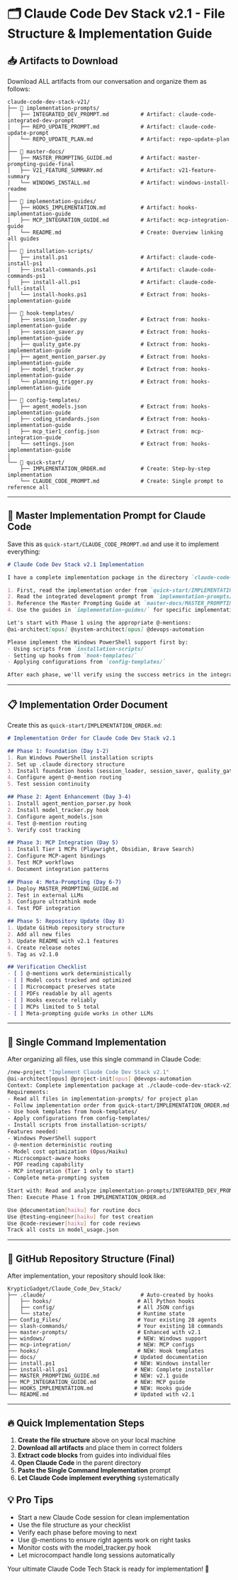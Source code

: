 # 🗂️ Claude Code Dev Stack v2.1 - File Structure & Implementation Guide

## 📥 Artifacts to Download

Download ALL artifacts from our conversation and organize them as follows:

```
claude-code-dev-stack-v21/
├── 📁 implementation-prompts/
│   ├── INTEGRATED_DEV_PROMPT.md          # Artifact: claude-code-integrated-dev-prompt
│   ├── REPO_UPDATE_PROMPT.md             # Artifact: claude-code-update-prompt
│   └── REPO_UPDATE_PLAN.md               # Artifact: repo-update-plan
│
├── 📁 master-docs/
│   ├── MASTER_PROMPTING_GUIDE.md         # Artifact: master-prompting-guide-final
│   ├── V21_FEATURE_SUMMARY.md            # Artifact: v21-feature-summary
│   └── WINDOWS_INSTALL.md                # Artifact: windows-install-readme
│
├── 📁 implementation-guides/
│   ├── HOOKS_IMPLEMENTATION.md           # Artifact: hooks-implementation-guide
│   ├── MCP_INTEGRATION_GUIDE.md          # Artifact: mcp-integration-guide
│   └── README.md                         # Create: Overview linking all guides
│
├── 📁 installation-scripts/
│   ├── install.ps1                       # Artifact: claude-code-install-ps1
│   ├── install-commands.ps1              # Artifact: claude-code-commands-ps1
│   ├── install-all.ps1                   # Artifact: claude-code-full-install
│   └── install-hooks.ps1                 # Extract from: hooks-implementation-guide
│
├── 📁 hook-templates/
│   ├── session_loader.py                 # Extract from: hooks-implementation-guide
│   ├── session_saver.py                  # Extract from: hooks-implementation-guide
│   ├── quality_gate.py                   # Extract from: hooks-implementation-guide
│   ├── agent_mention_parser.py           # Extract from: hooks-implementation-guide
│   ├── model_tracker.py                  # Extract from: hooks-implementation-guide
│   └── planning_trigger.py               # Extract from: hooks-implementation-guide
│
├── 📁 config-templates/
│   ├── agent_models.json                 # Extract from: hooks-implementation-guide
│   ├── coding_standards.json             # Extract from: hooks-implementation-guide
│   ├── mcp_tier1_config.json             # Extract from: mcp-integration-guide
│   └── settings.json                     # Extract from: hooks-implementation-guide
│
└── 📁 quick-start/
    ├── IMPLEMENTATION_ORDER.md           # Create: Step-by-step implementation
    └── CLAUDE_CODE_PROMPT.md             # Create: Single prompt to reference all
```

---

## 🚀 Master Implementation Prompt for Claude Code

Save this as `quick-start/CLAUDE_CODE_PROMPT.md` and use it to implement everything:

```markdown
# Claude Code Dev Stack v2.1 Implementation

I have a complete implementation package in the directory `claude-code-dev-stack-v21/`. Please help me implement the entire stack by:

1. First, read the implementation order from `quick-start/IMPLEMENTATION_ORDER.md`
2. Read the integrated development prompt from `implementation-prompts/INTEGRATED_DEV_PROMPT.md`
3. Reference the Master Prompting Guide at `master-docs/MASTER_PROMPTING_GUIDE.md`
4. Use the guides in `implementation-guides/` for specific implementations

Let's start with Phase 1 using the appropriate @-mentions:
@ai-architect[opus] @system-architect[opus] @devops-automation

Please implement the Windows PowerShell support first by:
- Using scripts from `installation-scripts/`
- Setting up hooks from `hook-templates/`
- Applying configurations from `config-templates/`

After each phase, we'll verify using the success metrics in the integrated development prompt.
```

---

## 📋 Implementation Order Document

Create this as `quick-start/IMPLEMENTATION_ORDER.md`:

```markdown
# Implementation Order for Claude Code Dev Stack v2.1

## Phase 1: Foundation (Day 1-2)
1. Run Windows PowerShell installation scripts
2. Set up .claude directory structure
3. Install foundation hooks (session_loader, session_saver, quality_gate)
4. Configure agent @-mention routing
5. Test session continuity

## Phase 2: Agent Enhancement (Day 3-4)
1. Install agent_mention_parser.py hook
2. Install model_tracker.py hook
3. Configure agent_models.json
4. Test @-mention routing
5. Verify cost tracking

## Phase 3: MCP Integration (Day 5)
1. Install Tier 1 MCPs (Playwright, Obsidian, Brave Search)
2. Configure MCP-agent bindings
3. Test MCP workflows
4. Document integration patterns

## Phase 4: Meta-Prompting (Day 6-7)
1. Deploy MASTER_PROMPTING_GUIDE.md
2. Test in external LLMs
3. Configure ultrathink mode
4. Test PDF integration

## Phase 5: Repository Update (Day 8)
1. Update GitHub repository structure
2. Add all new files
3. Update README with v2.1 features
4. Create release notes
5. Tag as v2.1.0

## Verification Checklist
- [ ] @-mentions work deterministically
- [ ] Model costs tracked and optimized
- [ ] Microcompact preserves state
- [ ] PDFs readable by all agents
- [ ] Hooks execute reliably
- [ ] MCPs limited to 5 total
- [ ] Meta-prompting guide works in other LLMs
```

---

## 🎯 Single Command Implementation

After organizing all files, use this single command in Claude Code:

```bash
/new-project "Implement Claude Code Dev Stack v2.1"
@ai-architect[opus] @project-init[opus] @devops-automation
Context: Complete implementation package at ./claude-code-dev-stack-v21/
Requirements:
- Read all files in implementation-prompts/ for project plan
- Follow implementation order from quick-start/IMPLEMENTATION_ORDER.md
- Use hook templates from hook-templates/
- Apply configurations from config-templates/
- Install scripts from installation-scripts/
Features needed:
- Windows PowerShell support
- @-mention deterministic routing
- Model cost optimization (Opus/Haiku)
- Microcompact-aware hooks
- PDF reading capability
- MCP integration (Tier 1 only to start)
- Complete meta-prompting system

Start with: Read and analyze implementation-prompts/INTEGRATED_DEV_PROMPT.md
Then: Execute Phase 1 from IMPLEMENTATION_ORDER.md

Use @documentation[haiku] for routine docs
Use @testing-engineer[haiku] for test creation
Use @code-reviewer[haiku] for code reviews
Track all costs in model_usage.json
```

---

## 📁 GitHub Repository Structure (Final)

After implementation, your repository should look like:

```
KrypticGadget/Claude_Code_Dev_Stack/
├── .claude/                              # Auto-created by hooks
│   ├── hooks/                           # All Python hooks
│   ├── config/                          # All JSON configs
│   └── state/                           # Runtime state
├── Config_Files/                        # Your existing 28 agents
├── slash-commands/                      # Your existing 18 commands
├── master-prompts/                      # Enhanced with v2.1
├── windows/                             # NEW: Windows support
├── mcp-integration/                     # NEW: MCP configs
├── hooks/                               # NEW: Hook templates
├── docs/                               # Updated documentation
├── install.ps1                         # NEW: Windows installer
├── install-all.ps1                     # NEW: Complete installer
├── MASTER_PROMPTING_GUIDE.md           # NEW: v2.1 guide
├── MCP_INTEGRATION_GUIDE.md            # NEW: MCP guide
├── HOOKS_IMPLEMENTATION.md             # NEW: Hooks guide
└── README.md                           # Updated with v2.1
```

---

## 🔥 Quick Implementation Steps

1. **Create the file structure** above on your local machine
2. **Download all artifacts** and place them in correct folders
3. **Extract code blocks** from guides into individual files
4. **Open Claude Code** in the parent directory
5. **Paste the Single Command Implementation** prompt
6. **Let Claude Code implement everything** systematically

## 💡 Pro Tips

- Start a new Claude Code session for clean implementation
- Use the file structure as your checklist
- Verify each phase before moving to next
- Use @-mentions to ensure right agents work on right tasks
- Monitor costs with the model_tracker.py hook
- Let microcompact handle long sessions automatically

Your ultimate Claude Code Tech Stack is ready for implementation! 🚀
```